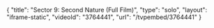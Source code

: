 {
    "title": "Sector 9: Second Nature (Full Film)",
    "type": "solo",
    "layout": "iframe-static",
    "videoId": "3764441",
    "url": "\/tvpembed\/3764441"
}